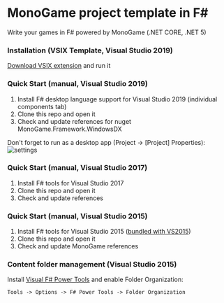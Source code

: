 # MonoGame project template in F#
Write your games in F# powered by MonoGame (.NET CORE, .NET 5)

### Installation (VSIX Template, Visual Studio 2019)
[Download VSIX extension](https://github.com/romanov/monogame-fsharp/releases/download/vsix1/MonoGame_FSharp.vsix) and run it

### Quick Start (manual, Visual Studio 2019)
1. Install F# desktop language support for Visual Studio 2019 (individual components tab)
2. Clone this repo and open it
3. Check and update references for nuget MonoGame.Framework.WindowsDX

Don't forget to run as a desktop app (Project -> [Project] Properties):
![settings](https://i.ibb.co/wRRxGGZ/runas.jpg)


### Quick Start (manual, Visual Studio 2017)
1. Install F# tools for Visual Studio 2017
2. Clone this repo and open it
3. Check and update references 

### Quick Start (manual, Visual Studio 2015)
1. Install F# tools for Visual Studio 2015 ([bundled with VS2015](https://www.visualstudio.com/ru-ru/news/vs2015-vs.aspx#fsharp))
2. Clone this repo and open it
3. Check and update MonoGame references 

### Content folder management (Visual Studio 2015)
Install [Visual F# Power Tools](https://visualstudiogallery.msdn.microsoft.com/136b942e-9f2c-4c0b-8bac-86d774189cff)
and enable Folder Organization:

`Tools -> Options -> F# Power Tools -> Folder Organization`
